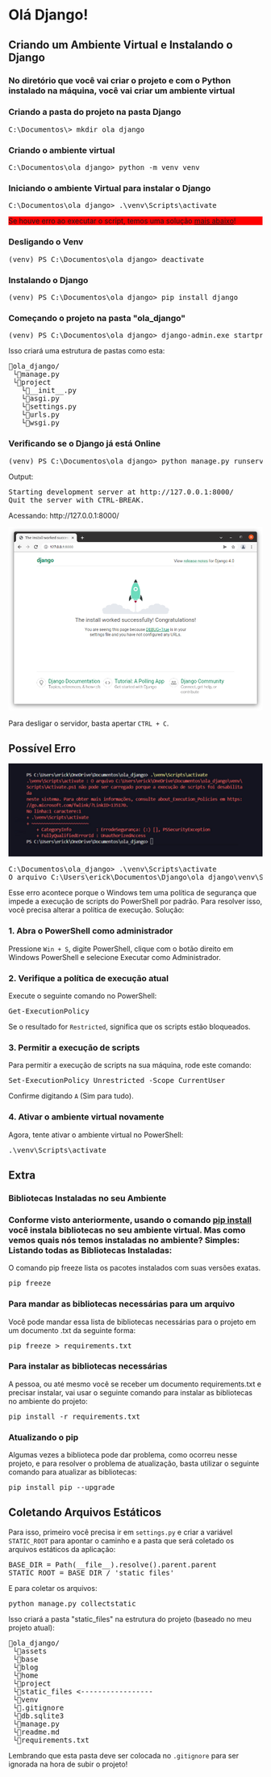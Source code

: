<h1>Olá Django!</h1>
<h2>Criando um Ambiente Virtual e Instalando o Django</h2>

<h3>No diretório que você vai criar o projeto e com o Python instalado na máquina, você vai criar um ambiente virtual</h3>

<h3>Criando a pasta do projeto na pasta Django</h3>
<pre>C:\Documentos\> mkdir ola_django</pre>

<h3>Criando o ambiente virtual</h3>
<pre>C:\Documentos\ola_django> python -m venv venv</pre>

<h3>Iniciando o ambiente Virtual para instalar o Django</h3>
<pre>C:\Documentos\ola_django> .\venv\Scripts\activate</pre>

<p style="background: red">Se houve erro ao executar o script, temos uma solução <a href="#erro">mais abaixo</a>!</p>

<h3>Desligando o Venv</h3>
<pre>(venv) PS C:\Documentos\ola_django> deactivate</pre>

<h3>Instalando o Django</h3>
<pre>(venv) PS C:\Documentos\ola_django> pip install django</pre>

<h3>Começando o projeto na pasta "ola_django"</h3>
<pre>(venv) PS C:\Documentos\ola_django> django-admin.exe startproject project .</pre>
<p>Isso criará uma estrutura de pastas como esta:</p>
<pre>
📁ola_django/
 └📄manage.py
 └📁project
   └📄__init__.py
   └📄asgi.py
   └📄settings.py
   └📄urls.py
   └📄wsgi.py
</pre>

<h3>Verificando se o Django já está Online</h3>
<pre>(venv) PS C:\Documentos\ola_django> python manage.py runserver</pre>

<p>Output:</p>
<pre>Starting development server at http://127.0.0.1:8000/
Quit the server with CTRL-BREAK.</pre>

<p>Acessando: http://127.0.0.1:8000/</p>
<img src="assets/DjangoHomepage.png" alt="Django - The install worked successfully! Congratulations!">

<p>Para desligar o servidor, basta apertar <code>CTRL + C</code>.</p>

<!-- Trantado Erro -->
<h2 id="erro">Possível Erro</h2>
<img src="assets/error01.png" alt="venv\Scripts\Activate.ps1 não pode ser carregado porque a execução de scripts foi desabilitada neste sistema">
<pre>C:\Documentos\ola_django> .\venv\Scripts\activate
O arquivo C:\Users\erick\Documentos\Django\ola_django\venv\Scripts\Activate.ps1 não pode ser carregado porque a execução de scripts foi desabilitada neste sistema. Para obter mais informações, consulte about_Execution_Policies em https://go.microsoft.com/fwlink/?LinkID=135170.</pre>

<p>Esse erro acontece porque o Windows tem uma política de segurança que impede a execução de scripts do PowerShell por padrão. Para resolver isso, você precisa alterar a política de execução. Solução:</p>

<h3>1. Abra o PowerShell como administrador</h3>
<p>Pressione <code>Win + S</code>, digite PowerShell, clique com o botão direito em Windows PowerShell e selecione Executar como Administrador.</p>

<h3>2. Verifique a política de execução atual</h3>
<p>Execute o seguinte comando no PowerShell:</p>
<pre>Get-ExecutionPolicy</pre>
<p>Se o resultado for <code>Restricted</code>, significa que os scripts estão bloqueados.</p>

<h3>3. Permitir a execução de scripts</h3>
<p>Para permitir a execução de scripts na sua máquina, rode este comando:</p>
<pre>Set-ExecutionPolicy Unrestricted -Scope CurrentUser</pre>

<p>Confirme digitando <code>A</code> (Sim para tudo).</p>
<h3>4. Ativar o ambiente virtual novamente</h3>
<p>Agora, tente ativar o ambiente virtual no PowerShell:</p>
<pre>.\venv\Scripts\activate</pre>

<!-- Extra -->
<h2>Extra</h2>
<h3>Bibliotecas Instaladas no seu Ambiente</h3>
<h3>Conforme visto anteriormente, usando o comando <a href="https://pt.wikipedia.org/wiki/Pip_(gerenciador_de_pacotes)">pip install</a> você instala bibliotecas no seu ambiente virtual. Mas como vemos quais nós temos instaladas no ambiente? Simples:
Listando todas as Bibliotecas Instaladas:</h3>
<p>O comando pip freeze lista os pacotes instalados com suas versões exatas.</p>
<pre>pip freeze</pre>

<h3>Para mandar as bibliotecas necessárias para um arquivo</h3>
<p>Você pode mandar essa lista de bibliotecas necessárias para o projeto em um documento .txt da seguinte forma:</p>
<pre>pip freeze > requirements.txt</pre>

<h3>Para instalar as bibliotecas necessárias</h3>
<p>A pessoa, ou até mesmo você se receber um documento requirements.txt e precisar instalar, vai usar o seguinte comando para instalar as bibliotecas no ambiente do projeto:</p>
<pre>pip install -r requirements.txt</pre>

<h3>Atualizando o pip</h3>
<p>Algumas vezes a biblioteca pode dar problema, como ocorreu nesse projeto, e para resolver o problema de atualização, basta utilizar o seguinte comando para atualizar as bibliotecas:</p>
<pre>pip install pip --upgrade</pre>

<h2>Coletando Arquivos Estáticos</h2>
<p>Para isso, primeiro você precisa ir em <code>settings.py</code> e criar a variável <code>STATIC_ROOT</code> para apontar o caminho e a pasta que será coletado os arquivos estáticos da aplicação:</p>
<pre>
BASE_DIR = Path(__file__).resolve().parent.parent
STATIC_ROOT = BASE_DIR / 'static_files'
</pre>

<p>E para coletar os arquivos:</p>
<pre>python manage.py collectstatic</pre>

<p>Isso criará a pasta "static_files" na estrutura do projeto (baseado no meu projeto atual):</p>
<pre>
📁ola_django/
 └📁assets
 └📁base
 └📁blog
 └📁home
 └📁project
 └📁static_files <-----------------
 └📁venv
 └📄.gitignore
 └📄db.sqlite3
 └📄manage.py
 └📄readme.md
 └📄requirements.txt
</pre>

<p>Lembrando que esta pasta deve ser colocada no <code>.gitignore</code> para ser ignorada na hora de subir o projeto!</p>


